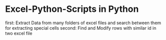 # Excel-Python-Scripts in Python
first: Extract Data from many folders of excel files and search between them for extracting special cells
second: Find and Modify rows with similar id in two excel file
